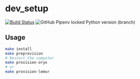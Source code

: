 # dev_setup

[![Build Status](https://github.com/artis3n/dev-setup/workflows/Ansible/badge.svg)](https://github.com/artis3n/dev-setup/workflows/Ansible/badge.svg)
![GitHub Pipenv locked Python version (branch)](https://img.shields.io/github/pipenv/locked/python-version/artis3n/dev-setup/main?label=python)

## Usage

```bash
make install
make preprovision
# Restart the computer
make provision-oryx
# or
make provision-lemur
```
